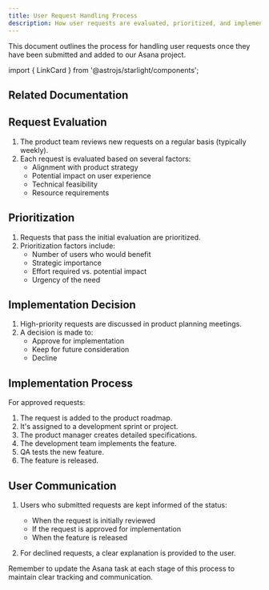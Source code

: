 ```yaml
---
title: User Request Handling Process
description: How user requests are evaluated, prioritized, and implemented
---
```

This document outlines the process for handling user requests once they have been submitted and added to our Asana project.

import { LinkCard } from '@astrojs/starlight/components';

## Related Documentation

<LinkCard title="Asana Guide" href="/tools/asana/" description="Learn how we use Asana for task and project management." />

## Request Evaluation

1. The product team reviews new requests on a regular basis (typically weekly).
2. Each request is evaluated based on several factors:
   - Alignment with product strategy
   - Potential impact on user experience
   - Technical feasibility
   - Resource requirements

## Prioritization

1. Requests that pass the initial evaluation are prioritized.
2. Prioritization factors include:
   - Number of users who would benefit
   - Strategic importance
   - Effort required vs. potential impact
   - Urgency of the need

## Implementation Decision

1. High-priority requests are discussed in product planning meetings.
2. A decision is made to:
   - Approve for implementation
   - Keep for future consideration
   - Decline

## Implementation Process

For approved requests:

1. The request is added to the product roadmap.
2. It's assigned to a development sprint or project.
3. The product manager creates detailed specifications.
4. The development team implements the feature.
5. QA tests the new feature.
6. The feature is released.

## User Communication

1. Users who submitted requests are kept informed of the status:
   - When the request is initially reviewed
   - If the request is approved for implementation
   - When the feature is released

2. For declined requests, a clear explanation is provided to the user.

Remember to update the Asana task at each stage of this process to maintain clear tracking and communication.
